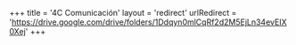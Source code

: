 +++
title = '4C Comunicación'
layout = 'redirect'
urlRedirect = 'https://drive.google.com/drive/folders/1Ddqyn0mlCqRf2d2M5EjLn34evEIX0Xej'
+++
